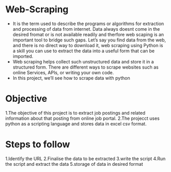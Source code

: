 # Web-Scraping
* It is the term used to describe the programs or algorithms for extraction and processing of data from internet. Data always doesnt come in the desired fromat or is not available readily and therfore web scaping is an important tool to bridge such gaps. Let’s say you find data from the web, and there is no direct way to download it, web scraping using Python is a skill you can use to extract the data into a useful form that can be imported.
* Web scraping helps collect such unstructured data and store it in a structured form. There are different ways to scrape websites such as online Services, APIs, or writing your own code. 
* In this project, we’ll see how to scrape data with python
# Objective
1.The objective of this project is to extract job postings and related information about that posting from online job portal. 
2.The projecct uses python as a scripting language and stores data in excel csv format.
# Steps to follow 
1.Identify the URL
2.Finalise the data to be extracted
3.write the script
4.Run the script and extract the data
5.storage of data in desired format
